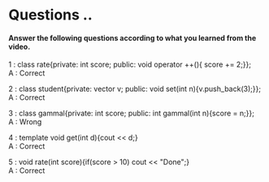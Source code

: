 # Questions ..

#### Answer the following questions according to what you learned from the video.

1 : class rate{private: int score; public: void operator ++(){ score += 2;}};  
A : Correct

2 : class student{private: vector<int> v; public: void set(int n){v.push_back(3);}};  
A : Correct

3 : class gammal{private: int score; public: int gammal(int n){score = n;}};  
A : Wrong

4 : template <typename data> void get(int d){cout << d;}  
A : Correct

5 : void rate(int score){if(score > 10) cout << "Done";}  
A : Correct
